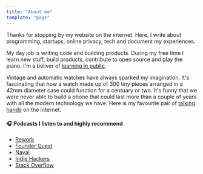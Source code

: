 ```yaml
---
title: "About me"
template: "page"
---
```


Thanks for stopping by my website on the internet. Here, I write about programming, startups, 
online privacy, tech and document my experiences.

My day job is writing code and building products. During my free time I learn new stuff, build 
products, contribute to open source and play the piano. I'm a beliver of [learning in public](https://gist.github.com/sw-yx/9720bd4a30606ca3ffb8d407113c0fe5).

Vintage and automatic watches have always sparked my imagination. It's fascinating that how a watch 
made up of 300 tiny pieces arranged in a 42mm diameter case could function for a centuary or two. 
It's funny that we were never able to build a phone that could last more than a couple of years with
all the modern technology we have. Here is my favourite pair of 
[talking hands](https://www.youtube.com/user/watchfinder) on the internet.


#### 🎧 Podcasts I listen to and highly recommend ####
- [Rework](https://rework.fm/)
- [Founder Quest](https://www.founderquestpodcast.com/episodes)
- [Naval](https://nav.al/category/podcast)
- [Indie Hackers](https://www.indiehackers.com/podcast)
- [Stack Overflow](https://stackoverflow.blog/podcast/)

